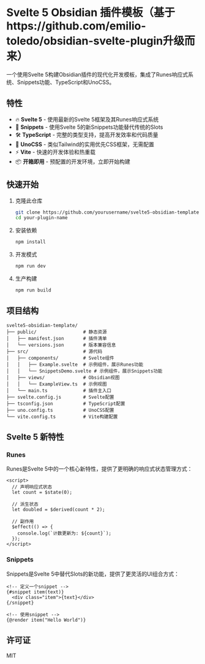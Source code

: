 # Svelte 5 Obsidian 插件模板（基于https://github.com/emilio-toledo/obsidian-svelte-plugin升级而来）

一个使用Svelte 5构建Obsidian插件的现代化开发模板，集成了Runes响应式系统、Snippets功能、TypeScript和UnoCSS。

## 特性

- 🔥 **Svelte 5** - 使用最新的Svelte 5框架及其Runes响应式系统
- 🧩 **Snippets** - 使用Svelte 5的新Snippets功能替代传统的Slots
- 🛠️ **TypeScript** - 完整的类型支持，提高开发效率和代码质量
- 🎨 **UnoCSS** - 类似Tailwind的实用优先CSS框架，无需配置
- ⚡ **Vite** - 快速的开发体验和热重载
- 📦 **开箱即用** - 预配置的开发环境，立即开始构建

## 快速开始

1. 克隆此仓库
   ```bash
   git clone https://github.com/yourusername/svelte5-obsidian-template.git your-plugin-name
   cd your-plugin-name
   ```

2. 安装依赖
   ```bash
   npm install
   ```

3. 开发模式
   ```bash
   npm run dev
   ```

4. 生产构建
   ```bash
   npm run build
   ```

## 项目结构

```
svelte5-obsidian-template/
├── public/                 # 静态资源
│   ├── manifest.json       # 插件清单
│   └── versions.json       # 版本兼容信息
├── src/                    # 源代码
│   ├── components/         # Svelte组件
│   │   ├── Example.svelte  # 示例组件，展示Runes功能
│   │   └── SnippetsDemo.svelte # 示例组件，展示Snippets功能
│   ├── views/              # Obsidian视图
│   │   └── ExampleView.ts  # 示例视图
│   └── main.ts             # 插件主入口
├── svelte.config.js        # Svelte配置
├── tsconfig.json           # TypeScript配置
├── uno.config.ts           # UnoCSS配置
└── vite.config.ts          # Vite构建配置
```

## Svelte 5 新特性

### Runes

Runes是Svelte 5中的一个核心新特性，提供了更明确的响应式状态管理方式：

```svelte
<script>
  // 声明响应式状态
  let count = $state(0);
  
  // 派生状态
  let doubled = $derived(count * 2);
  
  // 副作用
  $effect(() => {
    console.log(`计数更新为: ${count}`);
  });
</script>
```

### Snippets

Snippets是Svelte 5中替代Slots的新功能，提供了更灵活的UI组合方式：

```svelte
<!-- 定义一个snippet -->
{#snippet item(text)}
  <div class="item">{text}</div>
{/snippet}

<!-- 使用snippet -->
{@render item("Hello World")}
```

## 许可证

MIT 

